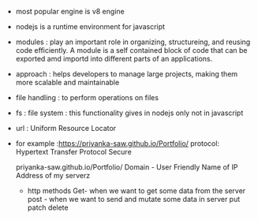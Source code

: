 - most popular engine is v8 engine
- nodejs is a runtime environment for javascript

- modules : play an important role in organizing, structureing, and reusing code efficiently. A module is a self contained block of code that can be exported amd importd into different parts of an applications.

- approach : helps developers to manage large projects, making them more scalable and maintainable

- file handling : to perform operations on files

- fs : file system : this functionality gives in nodejs only not in javascript

- url : Uniform Resource Locator
- for example :https://priyanka-saw.github.io/Portfolio/
              protocol: 
              Hypertext
              Transfer
              Protocol
              Secure
    
    priyanka-saw.github.io/Portfolio/
    Domain - User Friendly Name of IP Address of my serverz

    - http methods
    Get- when we want to get some data from the server
    post - when we want to send and mutate some data in server
    put 
    patch
    delete



    <!-- Express is a framework -->
    